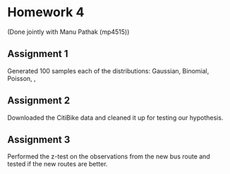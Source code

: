 # Homework 4
(Done jointly with Manu Pathak (mp4515))

## Assignment 1
Generated 100 samples each of the distributions: Gaussian, Binomial, Poisson, , 

## Assignment 2
Downloaded the CitiBike data and cleaned it up for testing our hypothesis.

## Assignment 3
Performed the z-test on the observations from the new bus route and tested if the new routes are better.
